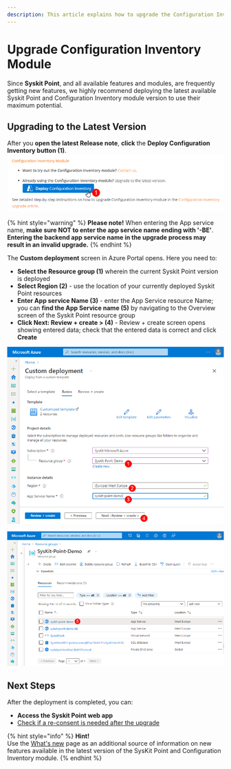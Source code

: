 ```yaml
---
description: This article explains how to upgrade the Configuration Inventory module to the latest version.
---
```


# Upgrade Configuration Inventory Module


Since **Syskit Point**, and all available features and modules, are frequently getting new features, we highly recommend deploying the latest available Syskit Point and Configuration Inventory module version to use their maximum potential.

## Upgrading to the Latest Version

After you **open the latest Release note**, **click** the **Deploy Configuration Inventory button (1)**.
![Deploy Configuration Inventory Button](../.gitbook/assets/configuration-inventory-upgrade_deploy.png)

{% hint style="warning" %}
**Please note!**
When entering the App service name, **make sure NOT to enter the app service name ending with '-BE'**. 
**Entering the backend app service name in the upgrade process may result in an invalid upgrade.**
{% endhint %}

The **Custom deployment** screen in Azure Portal opens. 
Here you need to:
* **Select the Resource group (1)** wherein the current Syskit Point version is deployed
* **Select Region (2)** - use the location of your currently deployed Syskit Point resources
* **Enter App service Name (3)** - enter the App Service resource Name; you can **find the App Service name (5)** by navigating to the Overview screen of the Syskit Point resource group
* **Click Next: Review + create > (4)** - Review + create screen opens showing entered data; check that the entered data is correct and click **Create**

![Azure Portal - Custom Deployment](../.gitbook/assets/upgrade-syskit-point_custom-deployment.png)

![Resource Group - App Service Name](../.gitbook/assets/upgrade-syskit-point_app-service-name.png)
## Next Steps

After the deployment is completed, you can:
* **Access the Syskit Point web app**
* [Check if a re-consent is needed after the upgrade](../requirements-licensing/permission-requirements-change-log.md)

{% hint style="info" %}
**Hint!**  
Use the [What's new](https://www.syskit.com/products/point/whats-new/) page as an additional source of information on new features available in the latest version of the SysKit Point and Configuration Inventory module.
{% endhint %}

